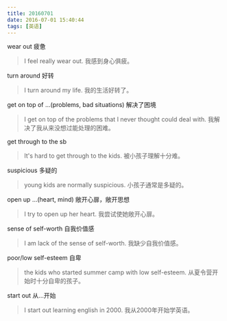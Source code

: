 ```yaml
---
title: 20160701
date: 2016-07-01 15:40:44
tags: [英语]
---
```

wear out 疲惫
> I feel really wear out. 我感到身心俱疲。

turn around 好转
> I turn around my life. 我的生活好转了。

get on top of ...(problems, bad situations) 解决了困境
> I get on top of the problems that I never thought could deal with. 我解决了我从来没想过能处理的困难。

get through to the sb
> It's hard to get through to the kids. 被小孩子理解十分难。

suspicious 多疑的
> young kids are normally suspicious. 小孩子通常是多疑的。

open up ...(heart, mind) 敞开心扉，敞开思想
> I try to open up her heart. 我尝试使她敞开心扉。

sense of self-worth 自我价值感
> I am lack of the sense of self-worth. 我缺少自我价值感。

poor/low self-esteem 自卑
> the kids who started summer camp with low self-esteem. 从夏令营开始时十分自卑的孩子。

start out 从...开始
> I start out learning english in 2000. 我从2000年开始学英语。

